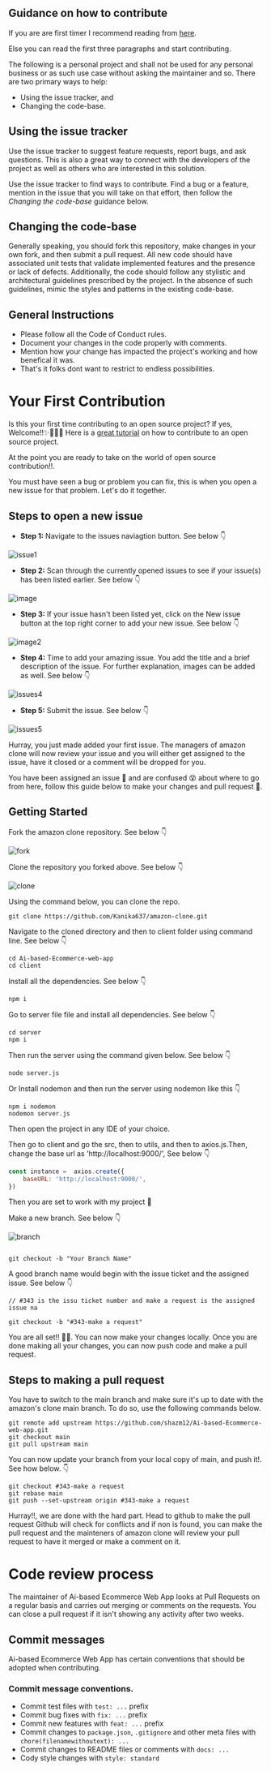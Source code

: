 ## Guidance on how to contribute

If you are are first timer I recommend reading from [here](#your-first-contribution).

Else you can read the first three paragraphs and start contributing.

The following is a personal project and shall not be used for any personal business or as such
use case without asking the maintainer and so.
There are two primary ways to help:
 - Using the issue tracker, and
 - Changing the code-base.

## Using the issue tracker

Use the issue tracker to suggest feature requests, report bugs, and ask questions.
This is also a great way to connect with the developers of the project as well
as others who are interested in this solution.

Use the issue tracker to find ways to contribute. Find a bug or a feature, mention in
the issue that you will take on that effort, then follow the _Changing the code-base_
guidance below.

## Changing the code-base
Generally speaking, you should fork this repository, make changes in your own fork, and then submit a pull request.
All new code should have associated unit tests that validate implemented features and the presence or lack of defects.
Additionally, the code should follow any stylistic and architectural guidelines prescribed by the project. 
In the absence of such guidelines, mimic the styles and patterns in the existing code-base.


## General Instructions

- Please follow all the Code of Conduct rules.
- Document your changes in the code properly with comments.
- Mention how your change has impacted the project's working and how benefical it was.
- That's it folks dont want to restrict to endless possibilities.

# Your First Contribution

Is this your first time contributing to an open source project? If yes, Welcome!!✨🎉💃🏾 Here is a [great tutorial](https://app.egghead.io/playlists/how-to-contribute-to-an-open-source-project-on-github) on how to contribute to an open source project.

At the point you are ready to take on the world of open source contribution!!.

You must have seen a bug or problem you can fix, this is when you open a new issue for that problem. Let's do it together.

## Steps to open a new issue

- **Step 1:** Navigate to the issues naviagtion button. See below 👇

![issue1](https://user-images.githubusercontent.com/64892076/193137011-1aa60920-4b2c-491e-994e-34940e9dbe6c.png)

- **Step 2:** Scan through the currently opened issues to see if your issue(s) has been listed earlier. See below 👇

![image](https://user-images.githubusercontent.com/64892076/193137122-601202a5-6d81-47ab-b02a-a546deba4746.png)

- **Step 3:** If your issue hasn't been listed yet, click on the New issue button at the top right corner to add your new issue. See below 👇

![image2](https://user-images.githubusercontent.com/64892076/193137251-7151b83f-ada7-47d3-ad95-25d42264bf79.png)

- **Step 4:** Time to add your amazing issue. You add the title and a brief description of the issue. For further explanation, images can be added as well. See below 👇

![issues4](https://user-images.githubusercontent.com/63567230/186288817-9c257618-005b-4ced-993b-318f51121137.JPG)

- **Step 5:** Submit the issue. See below 👇

![issues5](https://user-images.githubusercontent.com/63567230/186289012-575123a1-68a7-4fcd-a71a-9051a8ca11ff.JPG)


Hurray, you just made added your first issue. The managers of amazon clone will now review your issue and you will either get assigned to the issue, have it closed or a comment will be dropped for you.

You have been assigned an issue 🥂 and are confused 😵 about where to go from here, follow this guide below to make your changes and pull request 🍾.

## Getting Started

Fork the amazon clone repository. See below 👇

![fork](https://user-images.githubusercontent.com/64892076/193138056-aabdefb3-92ed-49d0-a4d7-9f99c0de3ccf.png)

Clone the repository you forked above. See below 👇

![clone](https://user-images.githubusercontent.com/64892076/193138197-dc7a3298-08e2-40b7-922d-42b7b69f432b.png)

Using the command below, you can clone the repo.

```
git clone https://github.com/Kanika637/amazon-clone.git
```

Navigate to the cloned directory and then to client folder  using command line. See below 👇

```
cd Ai-based-Ecommerce-web-app
cd client
```

Install all the dependencies. See below 👇

```
npm i
```

Go to server file file and install all dependencies. See below 👇
```
cd server
npm i 
```
Then run the server using the command given below. See below 👇

```
node server.js
```
Or
Install nodemon and then run the server using nodemon like this 👇
```
npm i nodemon
nodemon server.js
```

Then open the project in any IDE of your choice.

Then go to client and go the src, then to utils, and then to axios.js.Then, change the base url as 'http://localhost:9000/', See below 👇 
```js
const instance =  axios.create({
    baseURL: 'http://localhost:9000/',
})
```

Then you are set to work with my project 🎉

Make a new branch. See below 👇

![branch](https://user-images.githubusercontent.com/63567230/186289255-21b7b9c5-49f8-458a-a941-f558b8744dd0.JPG)

```

git checkout -b "Your Branch Name"
```

A good branch name would begin with the issue ticket and the assigned issue. See below 👇

```
// #343 is the issu ticket number and make a request is the assigned issue na

git checkout -b "#343-make a request"
```

You are all set!! 🍾🎉. You can now make your changes locally. Once you are done making all your changes, you can now push code and make a pull request.

## Steps to making a pull request

You have to switch to the main branch and make sure it's up to date with the amazon's clone main branch. To do so, use the following commands below.

```
git remote add upstream https://github.com/shazm12/Ai-based-Ecommerce-web-app.git
git checkout main
git pull upstream main
```

You can now update your branch from your local copy of main, and push it!. See how below. 👇

```
git checkout #343-make a request
git rebase main
git push --set-upstream origin #343-make a request
```

Hurray!!, we are done with the hard part. Head to github to make the pull request Github will check for conflicts and if non is found, you can make the pull request and the mainteners of amazon clone will review your pull request to have it merged or make a comment on it.

# Code review process

The maintainer of Ai-based Ecommerce Web App looks at Pull Requests on a regular basis and carries out merging or comments on the requests. You can close a pull request if it isn't showing any activity after two weeks.

## Commit messages 

Ai-based Ecommerce Web App has certain conventions that should be adopted when contributing.

### Commit message conventions.

- Commit test files with `test: ...` prefix
- Commit bug fixes with `fix: ...` prefix
- Commit new features with `feat: ...` prefix
- Commit changes to `package.json`, `.gitignore` and other meta files with `chore(filenamewithoutext): ...`
- Commit changes to README files or comments with `docs: ...`
- Cody style changes with `style: standard`
